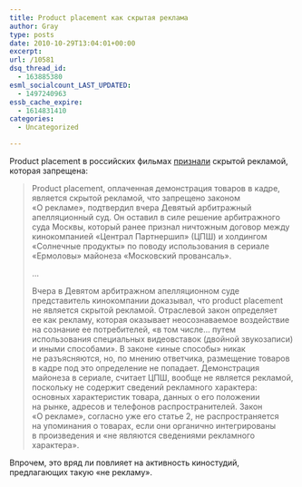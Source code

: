 ```yaml
---
title: Product placement как скрытая реклама
author: Gray
type: posts
date: 2010-10-29T13:04:01+00:00
excerpt:
url: /10581
dsq_thread_id:
  - 163885380
esml_socialcount_LAST_UPDATED:
  - 1497240963
essb_cache_expire:
  - 1614831410
categories:
  - Uncategorized

---
```








Product placement в&nbsp;российских фильмах <a href="http://www.kommersant.ru/doc.aspx?DocsID=1530352" target="_blank">признали</a> скрытой рекламой, которая запрещена:

> Product placement, оплаченная демонстрация товаров в&nbsp;кадре, является скрытой рекламой, что запрещено законом &laquo;О&nbsp;рекламе&raquo;, подтвердил вчера Девятый арбитражный апелляционный суд. Он&nbsp;оставил в&nbsp;силе решение арбитражного суда Москвы, который ранее признал ничтожным договор между кинокомпанией &laquo;Централ Партнершип&raquo; (ЦПШ) и&nbsp;холдингом &laquo;Солнечные продукты&raquo; по&nbsp;поводу использования в&nbsp;сериале &laquo;Ермоловы&raquo; майонеза &laquo;Московский провансаль&raquo;.
> 
> &#8230;
> 
> Вчера в&nbsp;Девятом арбитражном апелляционном суде представитель кинокомпании доказывал, что product placement не&nbsp;является скрытой рекламой. Отраслевой закон определяет ее&nbsp;как рекламу, которая оказывает неосознаваемое воздействие на&nbsp;сознание ее&nbsp;потребителей, &laquo;в&nbsp;том числе&#8230; путем использования специальных видеовставок (двойной звукозаписи) и&nbsp;иными способами&raquo;. В&nbsp;законе &laquo;иные способы&raquo; никак не&nbsp;разъясняются, но, по&nbsp;мнению ответчика, размещение товаров в&nbsp;кадре под это определение не&nbsp;попадает. Демонстрация майонеза в&nbsp;сериале, считает ЦПШ, вообще не&nbsp;является рекламой, поскольку не&nbsp;содержит сведений рекламного характера: основных характеристик товара, данных о&nbsp;его положении на&nbsp;рынке, адресов и&nbsp;телефонов распространителей. Закон &laquo;О&nbsp;рекламе&raquo;, согласно уже его статье&nbsp;2, не&nbsp;распространяется на&nbsp;упоминания о&nbsp;товарах, если они органично интегрированы в&nbsp;произведения и&nbsp;&laquo;не&nbsp;являются сведениями рекламного характера&raquo;.

Впрочем, это вряд&nbsp;ли повлияет на&nbsp;активность киностудий, предлагающих такую &laquo;не&nbsp;рекламу&raquo;.